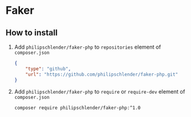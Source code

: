 # Faker

## How to install

1. Add ```philipschlender/faker-php``` to ```repositories``` element of ```composer.json```

    ```json
    {
        "type": "github",
        "url": "https://github.com/philipschlender/faker-php.git"
    }
    ```

2. Add ```philipschlender/faker-php``` to ```require``` or ```require-dev``` element of ```composer.json```

    ```bash
    composer require philipschlender/faker-php:^1.0
    ```
